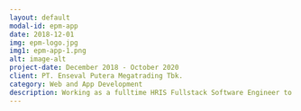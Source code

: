 ```yaml
---
layout: default
modal-id: epm-app
date: 2018-12-01
img: epm-logo.jpg
img1: epm-app-1.png
alt: image-alt
project-date: December 2018 - October 2020
client: PT. Enseval Putera Megatrading Tbk.
category: Web and App Development
description: Working as a fulltime HRIS Fullstack Software Engineer to build HRIS based Android and Web Application (training and HC Roadmap apps) from scratch.
---
```


